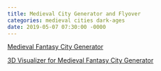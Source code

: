 ```yaml
---
title: Medieval City Generator and Flyover
categories: medieval cities dark-ages
date: 2019-05-07 07:30:00 -0000
---
```

<a href="https://watabou.itch.io/medieval-fantasy-city-generator">Medieval Fantasy City Generator</a>

<a href="https://watabou.itch.io/toy-town">3D Visualizer for Medieval Fantasy City Generator</a>
